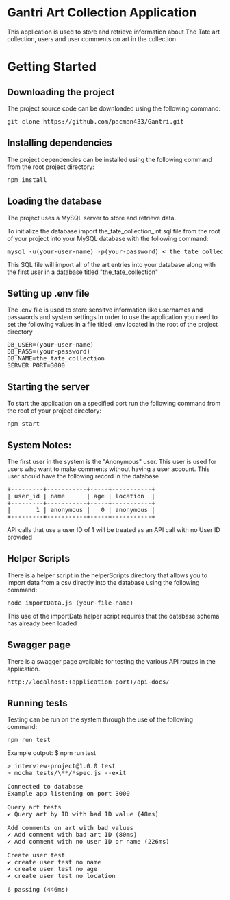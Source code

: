 # Gantri Art Collection Application

This application is used to store and retrieve information about The Tate art collection, users and user comments on art in the collection

# Getting Started

## Downloading the project

The project source code can be downloaded using the following command:

<pre>
git clone https://github.com/pacman433/Gantri.git
</pre>

## Installing dependencies

The project dependencies can be installed using the following command from the root project directory:

<pre>
npm install
</pre>

## Loading the database

The project uses a MySQL server to store and retrieve data.

To initialize the database import the_tate_collection_int.sql file from the root of your project into your MySQL database with the following command:

<pre>
mysql -u(your-user-name) -p(your-password) < the_tate_collection_init.sql
</pre>

This SQL file will import all of the art entries into your database along with the first user in a database titled "the_tate_collection"

## Setting up .env file

The .env file is used to store sensitve information like usernames and passwords and system settings
In order to use the application you need to set the following values in a file titled .env located in the root of the project directory

<pre>
DB_USER=(your-user-name)
DB_PASS=(your-password)
DB_NAME=the_tate_collection
SERVER_PORT=3000
</pre>

## Starting the server

To start the application on a specified port run the following command from the root of your project directory:
<pre>
npm start
</pre>

## System Notes:

The first user in the system is the "Anonymous" user. This user is used for users who want to make comments without having a user account. This user should have the following record in the database
<br>
<pre>
+---------+-----------+-----+-----------+
| user_id | name      | age | location  |
+---------+-----------+-----+-----------+
|       1 | anonymous |   0 | anonymous |
+---------+-----------+-----+-----------+
</pre>

API calls that use a user ID of 1 will be treated as an API call with no User ID provided

## Helper Scripts
There is a helper script in the helperScripts directory that allows you to import data from a csv directly into the database using the following command:

<pre>
node importData.js (your-file-name)
</pre>

This use of the importData helper script requires that the database schema has already been loaded

## Swagger page
There is a swagger page available for testing the various API routes in the application.

<pre>
http://localhost:(application port)/api-docs/
</pre>

## Running tests

Testing can be run on the system through the use of the following command:

<pre>
npm run test
</pre>

Example output:
$ npm run test

<pre>
> interview-project@1.0.0 test
> mocha tests/\**/*spec.js --exit

Connected to database
Example app listening on port 3000

Query art tests
✔ Query art by ID with bad ID value (48ms)

Add comments on art with bad values
✔ Add comment with bad art ID (80ms)
✔ Add comment with no user ID or name (226ms)

Create user test
✔ create user test no name
✔ create user test no age
✔ create user test no location

6 passing (446ms)
</pre>
